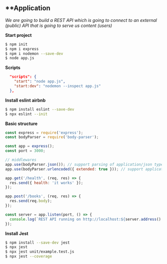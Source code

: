 ## **Application

_We are going to build a REST API which is going to connect to an external (public) API that is going to serve us content (users)_

**Start project**

```sh
$ npm init
$ npm i express
$ npm i nodemon --save-dev
$ node app.js
```

**Scripts**

```json
  "scripts": {
    "start": "node app.js",
    "start:dev": "nodemon --inspect app.js"
  },
```

**Install eslint airbnb**

```sh
$ npm install eslint --save-dev
$ npx eslint --init
```

**Basic structure**

```javascript
const express = require('express');
const bodyParser = require('body-parser');

const app = express();
const port = 3000;

// middlewares
app.use(bodyParser.json()); // support parsing of application/json type post data
app.use(bodyParser.urlencoded({ extended: true })); // support application/x-www-form-urlencoded

app.get('/health', (req, res) => {
  res.send({ health: 'it works' });
});

app.post('/books', (req, res) => {
  res.send(req.body);
});

const server = app.listen(port, () => {
  console.log(`REST API running on http://localhost:${server.address().port}`);
});

```

**Install Jest**

```sh
$ npm install --save-dev jest
$ npx jest
$ npx jest unit/example.test.js
$ npx jest --coverage
```
